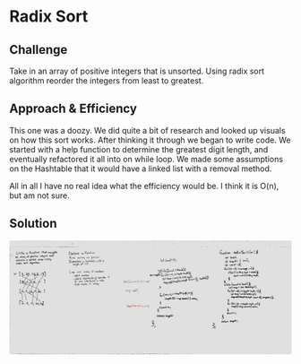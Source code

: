 # Radix Sort

## Challenge
Take in an array of positive integers that is unsorted. Using radix sort algorithm reorder the integers from least to greatest.

## Approach & Efficiency
This one was a doozy. We did quite a bit of research and looked up visuals on how this sort works. After thinking it through we began to write code. We started with a help function to determine the greatest digit length, and eventually refactored it all into on while loop. We made some assumptions on the Hashtable that it would have a linked list with a removal method.

All in all I have no real idea what the efficiency would be. I think it is O(n), but am not sure.

## Solution
![Radix Sort Solution](./assets/radix-sort.jpg)